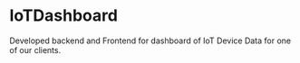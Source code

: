 # IoTDashboard
Developed backend and Frontend for dashboard of IoT Device Data for one of our clients.
